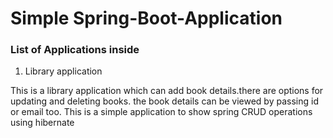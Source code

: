 #  Simple Spring-Boot-Application

### List of Applications inside
1. Library application 


This is a library application which can add book details.there are options for updating and deleting books. the book details can be viewed by passing id or email too. This is a simple application to show spring CRUD operations using hibernate

